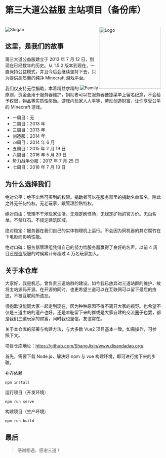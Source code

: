 # 第三大道公益服 主站项目（备份库）

<br>

<img src="https://github.com/ShangJixin/www.disandadao.org/assets/21075413/8e95941a-ae44-4329-9ef3-8cf326f378dd" align="right" width="200px" alt="Logo">

<img src="https://github.com/ShangJixin/www.disandadao.org/assets/21075413/909144dd-d558-4f93-af5e-16ca92550e10" alt="Slogan">

<br>

## 这里，是我们的故事

第三大道公益服建立于 2013 年 7 月 12 日，到现在已经数年的历史。从 1.5.2 版本到现在，一直保持公益模式，并且今后会继续坚持下去，只为提供高质量的纯净 Minecraft 游戏平台。

<img src="https://github.com/ShangJixin/www.disandadao.org/assets/21075413/11e0c6a9-ab43-4104-b927-5c4b43d89604" align="right" alt="Family">

我们仅支持无偿捐助，本着精益求精的原则，资金全用于服务器维护，捐助者可以在服务器便捷菜单上留名纪念，不会给予权限，物品等实质性奖励。游戏内玩家人人平等，劳动创造财富，让你享受公平的 Minecraft 游戏。

- 一周目：无
- 二周目：2013 年
- 三周目：2013 年
- 创造服：2014 年
- 四周目：2014 年 6 月
- 五周目：2015 年 2 月 19 日
- 六周目：2016 年 5 月 20 日
- 势力战争分服：2017 年 7 月 25 日
- 七周目：2018 年 7 月 13 日

## 为什么选择我们

绝对公平：绝不出售可买到的权限。捐助者可以在服务器里的捐助名单留名，除此之外无任何特权。无老玩家，跟管理脸熟特权。

绝对自由：管理不干涉玩家生活。无规定刷怪场，无规定矿物的官方价。无白名单。不禁红石。不规定建筑区域。

绝对稳定：服务器在我们自己的实体物理机上运行。不会因为同机器的其它腐竹在下电影而影响性能。

绝对口碑：服务器管理组凭借自己的努力给服务器赢得了良好的名声。以前 4 周目还是盗版服的时候累计有超过 4 万名玩家加入。

## 关于本仓库

大家好，我是机芯，曾负责三道站群的建设。如今我已放弃对三道站群的维护，故将主站源码开源。在开源的同时，也更希望三道可以在互联网可以留下最后的痕迹，不被互联网所遗忘。

很抱歉没能同大家一起走到现在，因为种种原因不得不离开大家的视野。也希望不仅是三道主站的遗产也好，还是羊驼留下来的群或是大家自建的交流圈子也罢，都是我们三道玩家的财富，同时我也坚信，友谊常在。

关于本仓库的部署与构建方法，与大多数 Vue2 项目基本一致。如需操作，可参照下文。

项目仓库地址：https://github.com/ShangJixin/www.disandadao.org/

首先，需要下载 Node.js，解决好 npm 与 vue 构建环境，即可进行接下来的步骤。

补齐依赖
```
npm install
```
运行项目（开发环境）
```
npm run serve
```
构建项目（生产环境）
```
npm run build
```

## 最后

> 感谢相遇，感谢三道！
